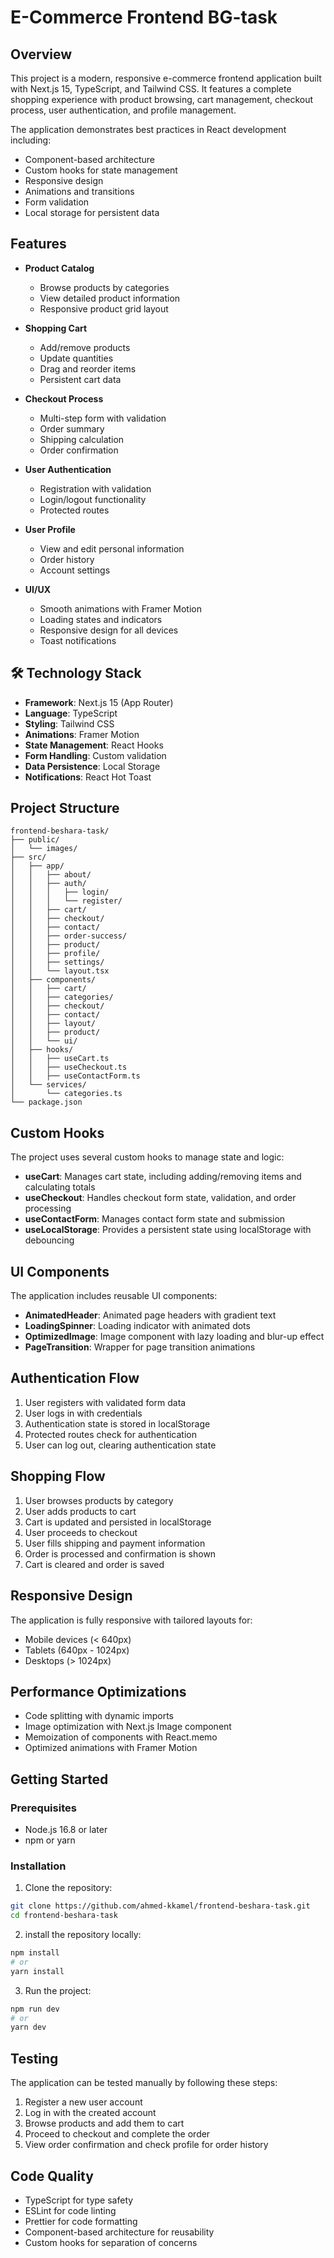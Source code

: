 # E-Commerce Frontend BG-task

## Overview

This project is a modern, responsive e-commerce frontend application built with Next.js 15, TypeScript, and Tailwind CSS. It features a complete shopping experience with product browsing, cart management, checkout process, user authentication, and profile management.

The application demonstrates best practices in React development including:

- Component-based architecture
- Custom hooks for state management
- Responsive design
- Animations and transitions
- Form validation
- Local storage for persistent data

## Features

- **Product Catalog**

  - Browse products by categories
  - View detailed product information
  - Responsive product grid layout

- **Shopping Cart**

  - Add/remove products
  - Update quantities
  - Drag and reorder items
  - Persistent cart data

- **Checkout Process**

  - Multi-step form with validation
  - Order summary
  - Shipping calculation
  - Order confirmation

- **User Authentication**

  - Registration with validation
  - Login/logout functionality
  - Protected routes

- **User Profile**

  - View and edit personal information
  - Order history
  - Account settings

- **UI/UX**
  - Smooth animations with Framer Motion
  - Loading states and indicators
  - Responsive design for all devices
  - Toast notifications

## 🛠️ Technology Stack

- **Framework**: Next.js 15 (App Router)
- **Language**: TypeScript
- **Styling**: Tailwind CSS
- **Animations**: Framer Motion
- **State Management**: React Hooks
- **Form Handling**: Custom validation
- **Data Persistence**: Local Storage
- **Notifications**: React Hot Toast

## Project Structure

```
frontend-beshara-task/
├── public/
│   └── images/
├── src/
│   ├── app/
│   │   ├── about/
│   │   ├── auth/
│   │   │   ├── login/
│   │   │   └── register/
│   │   ├── cart/
│   │   ├── checkout/
│   │   ├── contact/
│   │   ├── order-success/
│   │   ├── product/
│   │   ├── profile/
│   │   ├── settings/
│   │   └── layout.tsx
│   ├── components/
│   │   ├── cart/
│   │   ├── categories/
│   │   ├── checkout/
│   │   ├── contact/
│   │   ├── layout/
│   │   ├── product/
│   │   └── ui/
│   ├── hooks/
│   │   ├── useCart.ts
│   │   ├── useCheckout.ts
│   │   ├── useContactForm.ts
│   └── services/
│       └── categories.ts
└── package.json

```

## Custom Hooks

The project uses several custom hooks to manage state and logic:

- **useCart**: Manages cart state, including adding/removing items and calculating totals
- **useCheckout**: Handles checkout form state, validation, and order processing
- **useContactForm**: Manages contact form state and submission
- **useLocalStorage**: Provides a persistent state using localStorage with debouncing

## UI Components

The application includes reusable UI components:

- **AnimatedHeader**: Animated page headers with gradient text
- **LoadingSpinner**: Loading indicator with animated dots
- **OptimizedImage**: Image component with lazy loading and blur-up effect
- **PageTransition**: Wrapper for page transition animations

## Authentication Flow

1. User registers with validated form data
2. User logs in with credentials
3. Authentication state is stored in localStorage
4. Protected routes check for authentication
5. User can log out, clearing authentication state

## Shopping Flow

1. User browses products by category
2. User adds products to cart
3. Cart is updated and persisted in localStorage
4. User proceeds to checkout
5. User fills shipping and payment information
6. Order is processed and confirmation is shown
7. Cart is cleared and order is saved

## Responsive Design

The application is fully responsive with tailored layouts for:

- Mobile devices (< 640px)
- Tablets (640px - 1024px)
- Desktops (> 1024px)

## Performance Optimizations

- Code splitting with dynamic imports
- Image optimization with Next.js Image component
- Memoization of components with React.memo
- Optimized animations with Framer Motion

## Getting Started

### Prerequisites

- Node.js 16.8 or later
- npm or yarn

### Installation

1. Clone the repository:

```bash
git clone https://github.com/ahmed-kkamel/frontend-beshara-task.git
cd frontend-beshara-task
```

2. install the repository locally:

```bash
npm install
# or
yarn install
```

3. Run the project:

```bash
npm run dev
# or
yarn dev
```

## Testing

The application can be tested manually by following these steps:

1. Register a new user account
2. Log in with the created account
3. Browse products and add them to cart
4. Proceed to checkout and complete the order
5. View order confirmation and check profile for order history

## Code Quality

- TypeScript for type safety
- ESLint for code linting
- Prettier for code formatting
- Component-based architecture for reusability
- Custom hooks for separation of concerns
